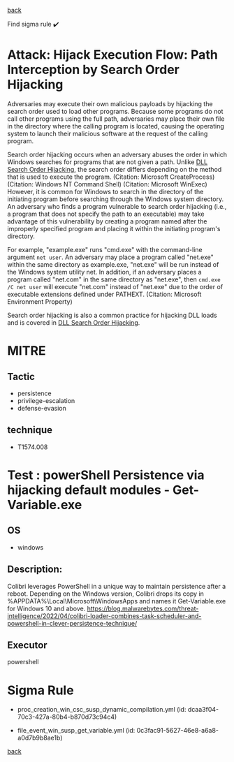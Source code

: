 
[back](../index.md)

Find sigma rule :heavy_check_mark: 

# Attack: Hijack Execution Flow: Path Interception by Search Order Hijacking 

Adversaries may execute their own malicious payloads by hijacking the search order used to load other programs. Because some programs do not call other programs using the full path, adversaries may place their own file in the directory where the calling program is located, causing the operating system to launch their malicious software at the request of the calling program.

Search order hijacking occurs when an adversary abuses the order in which Windows searches for programs that are not given a path. Unlike [DLL Search Order Hijacking](https://attack.mitre.org/techniques/T1574/001), the search order differs depending on the method that is used to execute the program. (Citation: Microsoft CreateProcess) (Citation: Windows NT Command Shell) (Citation: Microsoft WinExec) However, it is common for Windows to search in the directory of the initiating program before searching through the Windows system directory. An adversary who finds a program vulnerable to search order hijacking (i.e., a program that does not specify the path to an executable) may take advantage of this vulnerability by creating a program named after the improperly specified program and placing it within the initiating program's directory.

For example, "example.exe" runs "cmd.exe" with the command-line argument <code>net user</code>. An adversary may place a program called "net.exe" within the same directory as example.exe, "net.exe" will be run instead of the Windows system utility net. In addition, if an adversary places a program called "net.com" in the same directory as "net.exe", then <code>cmd.exe /C net user</code> will execute "net.com" instead of "net.exe" due to the order of executable extensions defined under PATHEXT. (Citation: Microsoft Environment Property)

Search order hijacking is also a common practice for hijacking DLL loads and is covered in [DLL Search Order Hijacking](https://attack.mitre.org/techniques/T1574/001).

# MITRE
## Tactic
  - persistence
  - privilege-escalation
  - defense-evasion


## technique
  - T1574.008


# Test : powerShell Persistence via hijacking default modules - Get-Variable.exe
## OS
  - windows


## Description:
Colibri leverages PowerShell in a unique way to maintain persistence after a reboot. Depending on the Windows version, Colibri drops its copy in %APPDATA%\Local\Microsoft\WindowsApps and 
names it Get-Variable.exe for Windows 10 and above.
https://blog.malwarebytes.com/threat-intelligence/2022/04/colibri-loader-combines-task-scheduler-and-powershell-in-clever-persistence-technique/


## Executor
powershell

# Sigma Rule
 - proc_creation_win_csc_susp_dynamic_compilation.yml (id: dcaa3f04-70c3-427a-80b4-b870d73c94c4)

 - file_event_win_susp_get_variable.yml (id: 0c3fac91-5627-46e8-a6a8-a0d7b9b8ae1b)



[back](../index.md)
